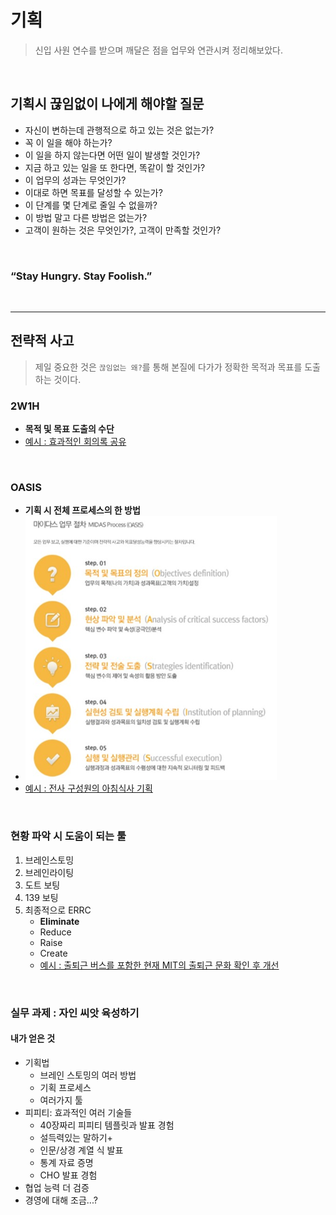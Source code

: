 
# 기획

> 신입 사원 연수를 받으며 깨달은 점을 업무와 연관시켜 정리해보았다.

<br/>

## 기획시 끊임없이 나에게 해야할 질문

* 자신이 변하는데 관행적으로 하고 있는 것은 없는가?
* 꼭 이 일을 해야 하는가?
* 이 일을 하지 않는다면 어떤 일이 발생할 것인가?
* 지금 하고 있는 일을 또 한다면, 똑같이 할 것인가?
* 이 업무의 성과는 무엇인가?
* 이대로 하면 목표를 달성할 수 있는가?
* 이 단계를 몇 단계로 줄일 수 없을까?
* 이 방법 말고 다른 방법은 없는가?
* 고객이 원하는 것은 무엇인가?, 고객이 만족할 것인가?


<br/>

### “Stay Hungry. Stay Foolish.”

<br/>

---

## 전략적 사고

> 제일 중요한 것은 `끊임없는 왜?`를 통해 본질에 다가가 정확한 목적과 목표를 도출하는 것이다.

### 2W1H

* **목적 및 목표 도출의 수단**
* [예시 : 효과적인 회의록 공유](https://www.slideshare.net/JUNHEEKIM27/2w1h)




<br/>

### OASIS

* **기획 시 전체 프로세스의 한 방법**
* ![OASIS](/media/oasis.png)
* [예시 : 전사 구성원의 아침식사 기획](https://www.slideshare.net/JUNHEEKIM27/oasis-129315736)






<br/>

### 현황 파악 시 도움이 되는 툴

1. 브레인스토밍
2. 브레인라이팅
3. 도트 보팅
4. 139 보팅
5. 최종적으로 ERRC
    * **Eliminate**
    * Reduce
    * Raise
    * Create
    * [예시 : 출퇴근 버스를 포함한 현재 MIT의 출퇴근 문화 확인 후 개선](https://www.slideshare.net/JUNHEEKIM27/errc)





<br/>

### 실무 과제 : 자인 씨앗 육성하기
#### 내가 얻은 것
* 기획법
    * 브레인 스토밍의 여러 방법
    * 기획 프로세스
    * 여러가지 툴
* 피피티: 효과적인 여러 기술들
    * 40장짜리 피피티 템플릿과 발표 경험
    * 설득력있는 말하기+
    * 인문/상경 계열 식 발표
    * 통계 자료 증명
    * CHO 발표 경험
* 협업 능력 더 검증
* 경영에 대해 조금...?
